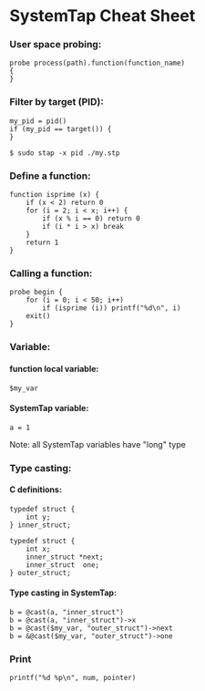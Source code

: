 # SystemTap Cheat Sheet

### User space probing:

    probe process(path).function(function_name)
    {
    }

### Filter by target (PID):

    my_pid = pid()
    if (my_pid == target()) {
    }

    $ sudo stap -x pid ./my.stp

### Define a function:

    function isprime (x) {
        if (x < 2) return 0
        for (i = 2; i < x; i++) {
            if (x % i == 0) return 0
            if (i * i > x) break
        }
        return 1
    }

### Calling a function:

    probe begin {
        for (i = 0; i < 50; i++)
            if (isprime (i)) printf("%d\n", i)
        exit()
    }

### Variable:

#### function local variable:

    $my_var

#### SystemTap variable:

    a = 1

Note: all SystemTap variables have "long" type

### Type casting:

#### C definitions:

    typedef struct {
        int y;
    } inner_struct;

    typedef struct {
        int x;
        inner_struct *next;
        inner_struct  one;
    } outer_struct;

#### Type casting in SystemTap:

    b = @cast(a, "inner_struct")
    b = @cast(a, "inner_struct")->x
    b = @cast($my_var, "outer_struct")->next
    b = &@cast($my_var, "outer_struct")->one

### Print

    printf("%d %p\n", num, pointer)
